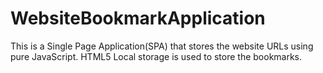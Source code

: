 # WebsiteBookmarkApplication
This is a Single Page Application(SPA) that stores the website URLs using pure JavaScript. HTML5 Local storage is used to store the bookmarks.
